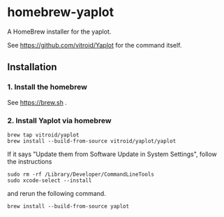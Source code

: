 # homebrew-yaplot

A HomeBrew installer for the yaplot.

See https://github.com/vitroid/Yaplot for the command itself.

## Installation

### 1. Install the homebrew

See https://brew.sh .

### 2. Install Yaplot via homebrew

```shell
brew tap vitroid/yaplot
brew install --build-from-source vitroid/yaplot/yaplot
```

If it says "Update them from Software Update in System Settings", follow the instructions

```shell
sudo rm -rf /Library/Developer/CommandLineTools
sudo xcode-select --install
```

and rerun the following command.

```shell
brew install --build-from-source yaplot
```
